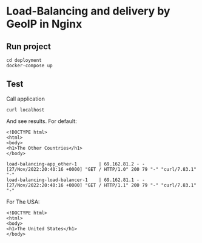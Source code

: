 # Load-Balancing and delivery by GeoIP in Nginx

## Run project
```
cd deployment
docker-compose up
```
 
## Test
Call application
```
curl localhost
```
 
And see results.
For default:
```
<!DOCTYPE html>
<html>
<body>
<h1>The Other Countries</h1>
</body>
```
```
load-balancing-app_other-1        | 69.162.81.2 - - [27/Nov/2022:20:40:16 +0000] "GET / HTTP/1.0" 200 79 "-" "curl/7.83.1" "-"
load-balancing-load-balancer-1    | 69.162.81.1 - - [27/Nov/2022:20:40:16 +0000] "GET / HTTP/1.1" 200 79 "-" "curl/7.83.1" "-"
```

 
For The USA:
```
<!DOCTYPE html>
<html>
<body>
<h1>The United States</h1>
</body>
```
